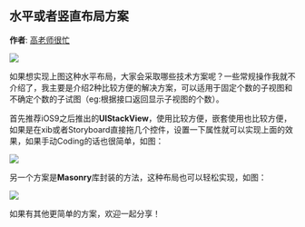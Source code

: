 水平或者竖直布局方案
----------
**作者**: [高老师很忙](https://weibo.com/517082456)

![](https://github.com/iOS-Tips/iOS-tech-set/blob/master/images/2018/04/10-1.jpg)

如果想实现上图这种水平布局，大家会采取哪些技术方案呢？一些常规操作我就不介绍了，我主要是介绍2种比较方便的解决方案，可以适用于固定个数的子视图和不确定个数的子试图（eg:根据接口返回显示子视图的个数）。

首先推荐iOS9之后推出的**UIStackView**，使用比较方便，嵌套使用也比较方便，如果是在xib或者Storyboard直接拖几个控件，设置一下属性就可以实现上面的效果，如果手动Coding的话也很简单，如图：

![](https://github.com/iOS-Tips/iOS-tech-set/blob/master/images/2018/04/10-2.jpg)

另一个方案是**Masonry**库封装的方法，这种布局也可以轻松实现，如图：

![](https://github.com/iOS-Tips/iOS-tech-set/blob/master/images/2018/04/10-3.jpg)

如果有其他更简单的方案，欢迎一起分享！
